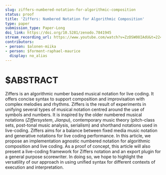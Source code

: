 ```yaml
---
slug: ziffers-numbered-notation-for-algorithmic-composition
status: proof
title: 'Ziffers: Numbered Notation for Algorithmic Composition'
type: paper
submission_type: Paper-Long
doi_link: https://doi.org/10.5281/zenodo.7841945
stream_recording_url: https://www.youtube.com/watch?v=ZzDSW08IAdU&t=22468s
contributors:
- person: $alonen-miika
- person: $forment-raphael-maurice
  display: no_alias
---
```


# $ABSTRACT

Ziffers is an algorithmic number based musical notation for live coding.
It offers concise syntax to support composition and improvisation with
complex melodies and rhythms. Ziffers is the result of experiments in
unifying several types of musical notation centred around the use of
symbols and numbers. It is inspired by the older numbered musical
notations (*Ziffersystem*, *Jianpu*), contemporary music
theory (pitch-class sets, post-tonal music analysis, serialism) and
shorthand notations used in live-coding. Ziffers aims for a balance
between fixed media music notation and generative notations for live
coding performance. In this article, we propose an implementation
agnostic numbered notation for algorithmic composition and live coding.
As a proof of concept, this article will also present a live-coding
framework for Ziffers notation and an export plugin for a general
purpose scorewriter. In doing so, we hope to highlight the versatility
of our approach in using unified syntax for different contexts of
execution and interpretation.
